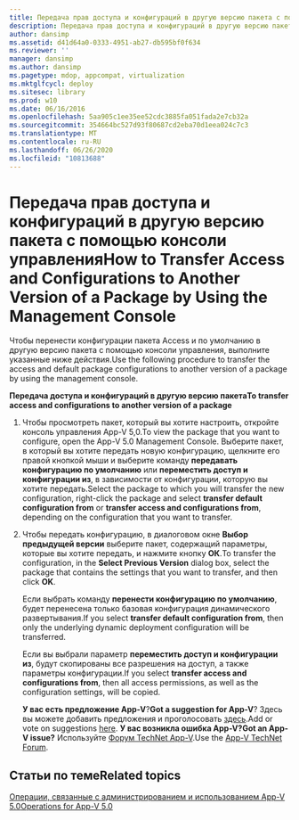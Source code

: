 ```yaml
---
title: Передача прав доступа и конфигураций в другую версию пакета с помощью консоли управления
description: Передача прав доступа и конфигураций в другую версию пакета с помощью консоли управления
author: dansimp
ms.assetid: d41d64a0-0333-4951-ab27-db595bf0f634
ms.reviewer: ''
manager: dansimp
ms.author: dansimp
ms.pagetype: mdop, appcompat, virtualization
ms.mktglfcycl: deploy
ms.sitesec: library
ms.prod: w10
ms.date: 06/16/2016
ms.openlocfilehash: 5aa905c1ee35ee52cdc3885fa051fada2e7cb32a
ms.sourcegitcommit: 354664bc527d93f80687cd2eba70d1eea024c7c3
ms.translationtype: MT
ms.contentlocale: ru-RU
ms.lasthandoff: 06/26/2020
ms.locfileid: "10813688"
---
```

# <span data-ttu-id="0dfd0-103">Передача прав доступа и конфигураций в другую версию пакета с помощью консоли управления</span><span class="sxs-lookup"><span data-stu-id="0dfd0-103">How to Transfer Access and Configurations to Another Version of a Package by Using the Management Console</span></span>


<span data-ttu-id="0dfd0-104">Чтобы перенести конфигурации пакета Access и по умолчанию в другую версию пакета с помощью консоли управления, выполните указанные ниже действия.</span><span class="sxs-lookup"><span data-stu-id="0dfd0-104">Use the following procedure to transfer the access and default package configurations to another version of a package by using the management console.</span></span>

**<span data-ttu-id="0dfd0-105">Передача доступа и конфигураций в другую версию пакета</span><span class="sxs-lookup"><span data-stu-id="0dfd0-105">To transfer access and configurations to another version of a package</span></span>**

1.  <span data-ttu-id="0dfd0-106">Чтобы просмотреть пакет, который вы хотите настроить, откройте консоль управления App-V 5,0.</span><span class="sxs-lookup"><span data-stu-id="0dfd0-106">To view the package that you want to configure, open the App-V 5.0 Management Console.</span></span> <span data-ttu-id="0dfd0-107">Выберите пакет, в который вы хотите передать новую конфигурацию, щелкните его правой кнопкой мыши и выберите команду **передавать конфигурацию по умолчанию** или **переместить доступ и конфигурации из**, в зависимости от конфигурации, которую вы хотите передать.</span><span class="sxs-lookup"><span data-stu-id="0dfd0-107">Select the package to which you will transfer the new configuration, right-click the package and select **transfer default configuration from** or **transfer access and configurations from**, depending on the configuration that you want to transfer.</span></span>

2.  <span data-ttu-id="0dfd0-108">Чтобы передать конфигурацию, в диалоговом окне **Выбор предыдущей версии** выберите пакет, содержащий параметры, которые вы хотите передать, и нажмите кнопку **ОК**.</span><span class="sxs-lookup"><span data-stu-id="0dfd0-108">To transfer the configuration, in the **Select Previous Version** dialog box, select the package that contains the settings that you want to transfer, and then click **OK**.</span></span>

    <span data-ttu-id="0dfd0-109">Если выбрать команду **перенести конфигурацию по умолчанию**, будет перенесена только базовая конфигурация динамического развертывания.</span><span class="sxs-lookup"><span data-stu-id="0dfd0-109">If you select **transfer default configuration from**, then only the underlying dynamic deployment configuration will be transferred.</span></span>

    <span data-ttu-id="0dfd0-110">Если вы выбрали параметр **переместить доступ и конфигурации из**, будут скопированы все разрешения на доступ, а также параметры конфигурации.</span><span class="sxs-lookup"><span data-stu-id="0dfd0-110">If you select **transfer access and configurations from**, then all access permissions, as well as the configuration settings, will be copied.</span></span>

    <span data-ttu-id="0dfd0-111">**У вас есть предложение App-V**?</span><span class="sxs-lookup"><span data-stu-id="0dfd0-111">**Got a suggestion for App-V**?</span></span> <span data-ttu-id="0dfd0-112">Здесь вы можете добавить предложения и проголосовать [здесь](http://appv.uservoice.com/forums/280448-microsoft-application-virtualization).</span><span class="sxs-lookup"><span data-stu-id="0dfd0-112">Add or vote on suggestions [here](http://appv.uservoice.com/forums/280448-microsoft-application-virtualization).</span></span> **<span data-ttu-id="0dfd0-113">У вас возникла ошибка App-V?</span><span class="sxs-lookup"><span data-stu-id="0dfd0-113">Got an App-V issue?</span></span>** <span data-ttu-id="0dfd0-114">Используйте [Форум TechNet App-V](https://social.technet.microsoft.com/Forums/home?forum=mdopappv).</span><span class="sxs-lookup"><span data-stu-id="0dfd0-114">Use the [App-V TechNet Forum](https://social.technet.microsoft.com/Forums/home?forum=mdopappv).</span></span>

## <span data-ttu-id="0dfd0-115">Статьи по теме</span><span class="sxs-lookup"><span data-stu-id="0dfd0-115">Related topics</span></span>


[<span data-ttu-id="0dfd0-116">Операции, связанные с администрированием и использованием App-V 5.0</span><span class="sxs-lookup"><span data-stu-id="0dfd0-116">Operations for App-V 5.0</span></span>](operations-for-app-v-50.md)

 

 





